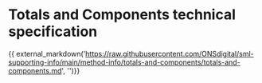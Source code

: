 # Totals and Components technical specification

{{ external_markdown('https://raw.githubusercontent.com/ONSdigital/sml-supporting-info/main/method-info/totals-and-components/totals-and-components.md', '')}}